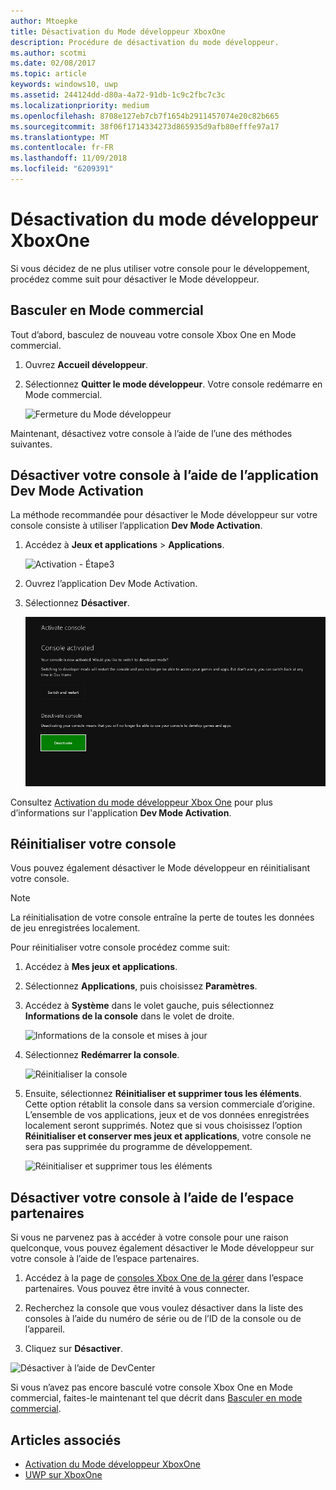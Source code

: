 ```yaml
---
author: Mtoepke
title: Désactivation du Mode développeur XboxOne
description: Procédure de désactivation du mode développeur.
ms.author: scotmi
ms.date: 02/08/2017
ms.topic: article
keywords: windows10, uwp
ms.assetid: 244124dd-d80a-4a72-91db-1c9c2fbc7c3c
ms.localizationpriority: medium
ms.openlocfilehash: 8708e127eb7cb7f1654b2911457074e20c82b665
ms.sourcegitcommit: 38f06f1714334273d865935d9afb80efffe97a17
ms.translationtype: MT
ms.contentlocale: fr-FR
ms.lasthandoff: 11/09/2018
ms.locfileid: "6209391"
---
```

# <a name="xbox-one-developer-mode-deactivation"></a>Désactivation du mode développeur XboxOne

Si vous décidez de ne plus utiliser votre console pour le développement, procédez comme suit pour désactiver le Mode développeur.

## <a name="switch-to-retail-mode"></a>Basculer en Mode commercial

Tout d’abord, basculez de nouveau votre console Xbox One en Mode commercial.

1. Ouvrez **Accueil développeur**.

2. Sélectionnez **Quitter le mode développeur**.  Votre console redémarre en Mode commercial.  

   ![Fermeture du Mode développeur](images/devkit-deactivation-1.png)

Maintenant, désactivez votre console à l’aide de l’une des méthodes suivantes.

## <a name="deactivate-your-console-using-the-dev-mode-activation-app"></a>Désactiver votre console à l’aide de l’application Dev Mode Activation

La méthode recommandée pour désactiver le Mode développeur sur votre console consiste à utiliser l’application **Dev Mode Activation**. 

1. Accédez à **Jeux et applications** > **Applications**.
  
   ![Activation - Étape3](images/devkit-deactivation-5.png)    
   
2.  Ouvrez l’application Dev Mode Activation.

3.  Sélectionnez **Désactiver**.
  
    ![Désactiver la console](images/deactivation-app.png)

Consultez [Activation du mode développeur Xbox One](devkit-activation.md) pour plus d’informations sur l'application **Dev Mode Activation**. 

## <a name="reset-your-console"></a>Réinitialiser votre console

Vous pouvez également désactiver le Mode développeur en réinitialisant votre console.  

> [!NOTE]
> La réinitialisation de votre console entraîne la perte de toutes les données de jeu enregistrées localement.

Pour réinitialiser votre console procédez comme suit:

1.  Accédez à **Mes jeux et applications**.

2.  Sélectionnez **Applications**, puis choisissez **Paramètres**.

3.  Accédez à **Système** dans le volet gauche, puis sélectionnez **Informations de la console** dans le volet de droite.   
   
    ![Informations de la console et mises à jour](images/devkit-deactivation-2.png)  
    
4.  Sélectionnez **Redémarrer la console**.
    
    ![Réinitialiser la console](images/devkit-deactivation-3.png)
    
5.  Ensuite, sélectionnez **Réinitialiser et supprimer tous les éléments**. Cette option rétablit la console dans sa version commerciale d’origine.  L’ensemble de vos applications, jeux et de vos données enregistrées localement seront supprimés. Notez que si vous choisissez l’option **Réinitialiser et conserver mes jeux et applications**, votre console ne sera pas supprimée du programme de développement.  
   
    ![Réinitialiser et supprimer tous les éléments](images/devkit-deactivation-4.png)

## <a name="deactivate-your-console-using-partner-center"></a>Désactiver votre console à l’aide de l’espace partenaires

Si vous ne parvenez pas à accéder à votre console pour une raison quelconque, vous pouvez également désactiver le Mode développeur sur votre console à l’aide de l’espace partenaires.

1. Accédez à la page de [consoles Xbox One de la gérer](https://partner.microsoft.com/xboxdevices) dans l’espace partenaires. Vous pouvez être invité à vous connecter.

2. Recherchez la console que vous voulez désactiver dans la liste des consoles à l’aide du numéro de série ou de l’ID de la console ou de l’appareil.  

3. Cliquez sur **Désactiver**.  
  
![Désactiver à l’aide de DevCenter](images/devkit-deactivation-6.png)

Si vous n’avez pas encore basculé votre console Xbox One en Mode commercial, faites-le maintenant tel que décrit dans [Basculer en mode commercial](#switch-to-retail-mode).

## <a name="see-also"></a>Articles associés
- [Activation du Mode développeur XboxOne](devkit-activation.md)
- [UWP sur XboxOne](index.md)

